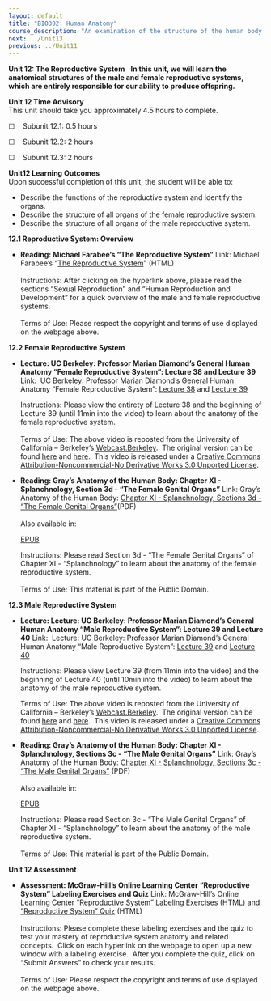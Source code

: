 ```yaml
---
layout: default
title: "BIO302: Human Anatomy"
course_description: "An examination of the structure of the human body at the cellular, tissue, organ, and organ system levels. Topics include: the integumentary, skeletal, muscular, nervous, cardiovascular, lymphatic, respiratory, digestive, urinary, endocrine, and reproductive systems."
next: ../Unit13
previous: ../Unit11
---
```

**Unit 12: The Reproductive System** <span id="12"></span> 
**In this unit, we will learn the anatomical structures of the male and
female reproductive systems, which are entirely responsible for our
ability to produce offspring.**

**Unit 12 Time Advisory**  
This unit should take you approximately 4.5 hours to complete.

☐    Subunit 12.1: 0.5 hours  
  
 ☐    Subunit 12.2: 2 hours  
  
 ☐    Subunit 12.3: 2 hours

**Unit12 Learning Outcomes**  
Upon successful completion of this unit, the student will be able to:  
-   Describe the functions of the reproductive system and identify the
    organs.
-   Describe the structure of all organs of the female reproductive
    system.
-   Describe the structure of all organs of the male reproductive
    system.

**12.1 Reproductive System: Overview** <span id="12.1"></span> 
-   **Reading: Michael Farabee’s “The Reproductive System”**
    Link: Michael Farabee’s “[The Reproductive
    System](http://www.emc.maricopa.edu/faculty/farabee/biobk/BioBookREPROD.html)”
    (HTML)  
        
     Instructions: After clicking on the hyperlink above, please read
    the sections “Sexual Reproduction” and “Human Reproduction and
    Development” for a quick overview of the male and female
    reproductive systems.  
        
     Terms of Use: Please respect the copyright and terms of use
    displayed on the webpage above.

**12.2 Female Reproductive System** <span id="12.2"></span> 
-   **Lecture: UC Berkeley: Professor Marian Diamond’s General Human
    Anatomy “Female Reproductive System”: Lecture 38 and Lecture 39**
    Link:  UC Berkeley: Professor Marian Diamond’s General Human Anatomy
    “Female Reproductive System”: [Lecture
    38](http://www.youtube.com/watch?v=yCP1ZEhmKkw) and [Lecture
    39](http://www.youtube.com/watch?v=D2zMsVAtNtE)  
      
     Instructions: Please view the entirety of Lecture 38 and the
    beginning of Lecture 39 (until 11min into the video) to learn about
    the anatomy of the female reproductive system.  
        
     Terms of Use: The above video is reposted from the University of
    California – Berkeley’s
    [Webcast.Berkeley](http://webcast.berkeley.edu/).  The original
    version can be
    found [here]() and [here](http://www.youtube.com/watch?v=HVLGICFkd2w). 
    This video is released under a [Creative Commons
    Attribution-Noncommercial-No Derivative Works 3.0 Unported
    License](http://creativecommons.org/licenses/by-nc-nd/3.0/).

-   **Reading: Gray’s Anatomy of the Human Body: Chapter XI -
    Splanchnology, Section 3d - “The Female Genital Organs”**
    Link: Gray’s Anatomy of the Human Body: [Chapter XI - Splanchnology,
    Sections 3d - “The Female Genital
    Organs”](https://resources.saylor.org/wwwresources/archived/site/wp-content/uploads/2014/06/BIO302-Anatomy_of_the_Human_Body-Chapter-XI-Female-Genital-Organs.pdf)(PDF)  
        
     Also available in:  

    [EPUB](https://resources.saylor.org/wwwresources/archived/site/wp-content/uploads/2011/08/BIO302-chXI-Bartleby.com_.epub)  
      
     Instructions: Please read Section 3d - “The Female Genital Organs”
    of Chapter XI - “Splanchnology” to learn about the anatomy of the
    female reproductive system.   
        
     Terms of Use: This material is part of the Public Domain. 

**12.3 Male Reproductive System** <span id="12.3"></span> 
-   **Lecture: Lecture: UC Berkeley: Professor Marian Diamond’s General
    Human Anatomy “Male Reproductive System”: Lecture 39 and Lecture
    40**
    Link:  Lecture: UC Berkeley: Professor Marian Diamond’s General
    Human Anatomy “Male Reproductive System”: [Lecture
    39](http://www.youtube.com/watch?v=D2zMsVAtNtE) and [Lecture
    40](http://www.youtube.com/watch?v=9IwEMGS7LPc)  
      
     Instructions: Please view Lecture 39 (from 11min into the video)
    and the beginning of Lecture 40 (until 10min into the video) to
    learn about the anatomy of the male reproductive system.  
      
     Terms of Use: The above video is reposted from the University of
    California – Berkeley’s
    [Webcast.Berkeley](http://webcast.berkeley.edu/).  The original
    version can be
    found [here](http://www.youtube.com/watch?v=HVLGICFkd2w) and [here](http://www.youtube.com/watch?v=cFbRAaHhpJA&feature=PlayList&p=5E4CCF75B9DC91B1&playnext_from=PL&playnext=1&index=39). 
    This video is released under a [Creative Commons
    Attribution-Noncommercial-No Derivative Works 3.0 Unported
    License](http://creativecommons.org/licenses/by-nc-nd/3.0/).

-   **Reading: Gray’s Anatomy of the Human Body: Chapter XI -
    Splanchnology, Sections 3c - “The Male Genital Organs”**
    Link: Gray’s Anatomy of the Human Body: [Chapter XI - Splanchnology,
    Sections 3c - “The Male Genital
    Organs”](https://resources.saylor.org/wwwresources/archived/site/wp-content/uploads/2014/06/BIO302-Anatomy_of_the_Human_Body-Chapter-XI-Male-Genital-Organs.pdf) (PDF)  
        
     Also available in:  

    [EPUB](https://resources.saylor.org/wwwresources/archived/site/wp-content/uploads/2011/08/BIO302-chXI-Bartleby.com_.epub)  
      
     Instructions: Please read Section 3c - “The Male Genital Organs” of
    Chapter XI - “Splanchnology” to learn about the anatomy of the male
    reproductive system.   
        
     Terms of Use: This material is part of the Public Domain. 

**Unit 12 Assessment** <span id="12.4"></span> 
-   **Assessment: McGraw-Hill’s Online Learning Center “Reproductive
    System” Labeling Exercises and Quiz**
    Link: McGraw-Hill’s Online Learning Center [“Reproductive System”
    Labeling
    Exercises](http://highered.mcgraw-hill.com/sites/0072351136/student_view0/chapter28/labeling_exercises.html) (HTML) and
    [“Reproductive System”
    Quiz](http://highered.mcgraw-hill.com/sites/0072351136/student_view0/chapter28/chapter_quiz.html) (HTML)  
        
     Instructions: Please complete these labeling exercises and the quiz
    to test your mastery of reproductive system anatomy and related
    concepts.  Click on each hyperlink on the webpage to open up a new
    window with a labeling exercise.  After you complete the quiz, click
    on “Submit Answers” to check your results.  
        
     Terms of Use: Please respect the copyright and terms of use
    displayed on the webpage above.


